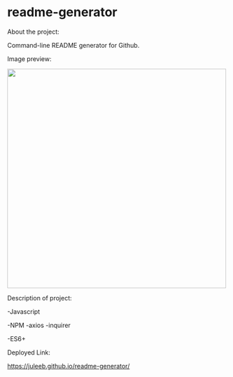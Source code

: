 # readme-generator
About the project:

Command-line README generator for Github.

Image preview:

<img src="assets/application.png" width="500" height="500">

Description of project:

-Javascript

-NPM 
    -axios
    -inquirer

-ES6+

Deployed Link:

https://juleeb.github.io/readme-generator/

